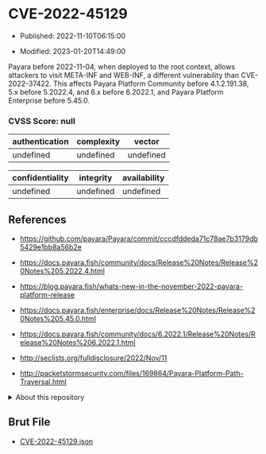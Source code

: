 # CVE-2022-45129

- Published: 2022-11-10T06:15:00

- Modified: 2023-01-20T14:49:00

Payara before 2022-11-04, when deployed to the root context, allows attackers to visit META-INF and WEB-INF, a different vulnerability than CVE-2022-37422. This affects Payara Platform Community before 4.1.2.191.38, 5.x before 5.2022.4, and 6.x before 6.2022.1, and Payara Platform Enterprise before 5.45.0.

### CVSS Score: **null**

| authentication | complexity | vector |
| --- | --- | --- |
| undefined | undefined | undefined |

| confidentiality | integrity | availability |
| --- | --- | --- |
| undefined | undefined | undefined |

## References

* https://github.com/payara/Payara/commit/cccdfddeda71c78ae7b3179db5429e1bb8a56b2e

* https://docs.payara.fish/community/docs/Release%20Notes/Release%20Notes%205.2022.4.html

* https://blog.payara.fish/whats-new-in-the-november-2022-payara-platform-release

* https://docs.payara.fish/enterprise/docs/Release%20Notes/Release%20Notes%205.45.0.html

* https://docs.payara.fish/community/docs/6.2022.1/Release%20Notes/Release%20Notes%206.2022.1.html

* http://seclists.org/fulldisclosure/2022/Nov/11

* http://packetstormsecurity.com/files/169864/Payara-Platform-Path-Traversal.html

<details>
<summary>About this repository</summary> 

  This repository is part of the project [Live Hack CVE](https://github.com/Live-Hack-CVE). Main website can be found [www.live-hack.org](https://www.live-hack.org) 
  
  Made by [Sn0wAlice](https://github.com/Sn0wAlice) for the people that care about security and need to have a feed of the latest CVEs. Hope you enjoy it, don't forget to star the repo and follow me on [Twitter](https://twitter.com/Sn0wAlice) and [Github](https://github.com/Sn0wAlice). And that is my [personnal website](https://www.alice-snow.me/)

  - [Home Page](https://github.com/Live-Hack-CVE)
  - [Framework](https://github.com/Live-Hack-CVE/cve-framework)
  - [CVE database](https://github.com/Live-Hack-CVE/full_database)
  - [Changelog](https://github.com/Live-Hack-CVE/Changelog)
</details>

## Brut File

* [CVE-2022-45129.json](https://raw.githubusercontent.com/Live-Hack-CVE/full_database/main/cves/2022/CVE-2022-45129.json)

